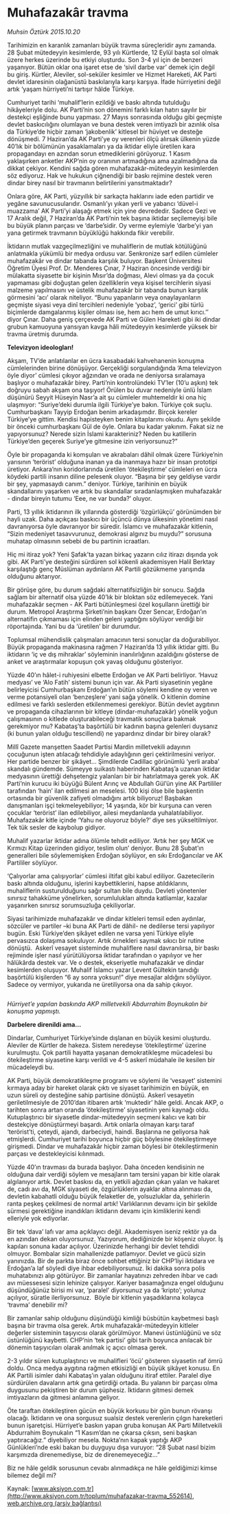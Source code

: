 # Muhafazakâr travma

*Muhsin Öztürk 2015.10.20*

<div class="pNewsDetailMainContent ctx_content" itemprop="articleBody">
 <p>
  Tarihimizin en karanlık zamanları büyük travma süreçleridir aynı zamanda. 28 Şubat mütedeyyin kesimlerde, 93 yılı Kürtlerde, 12 Eylül başta sol olmak üzere herkes üzerinde bu etkiyi oluşturdu. Son 3-4 yıl için de benzeri yaşanıyor. Bütün oklar ona işaret etse de ‘sivil darbe var’ demek için değil bu giriş. Kürtler, Aleviler, sol-seküler kesimler ve Hizmet Hareketi, AK Parti devlet idaresinin olağanüstü baskılarıyla karşı karşıya. İfade hürriyetini değil artık ‘yaşam hürriyeti’ni tartışır hâlde Türkiye.
 </p>
 <p>
  Cumhuriyet tarihi ‘muhalif’lerin ezildiği ve baskı altında tutulduğu hikâyeleriyle dolu. AK Parti’nin son dönemini farklı kılan hatırı sayılır bir destekçi eşliğinde bunu yapması. 27 Mayıs sonrasında olduğu gibi geçmişte devlet baskıcılığını olumlayan ve buna destek veren imtiyazlı bir azınlık olsa da Türkiye’de hiçbir zaman ‘jakobenlik’ kitlesel bir hüviyet ve desteğe dönüşmedi. 7 Haziran’da AK Parti’ye oy verenleri ölçü alırsak ülkenin yüzde 40’lık bir bölümünün yasaklamaları ya da iktidar eliyle üretilen kara propagandayı en azından sorun etmediklerini görüyoruz. 1 Kasım yaklaşırken anketler AKP’nin oy oranının artmadığına ama azalmadığına da dikkat çekiyor. Kendini sağda gören muhafazakâr-mütedeyyin kesimlerden söz ediyoruz. Hak ve hukukun çiğnendiği bir baskı rejimine destek veren dindar birey nasıl bir travmanın belirtilerini yansıtmaktadır?
 </p>
 <p>
  Onlara göre, AK Parti, yüzyıllık bir sarkaçta haklarını iade eden partidir ve yegâne savunucusularıdır. Osmanlı’yı yıkan yerli ve yabancı ‘düvel-i muazzama’ AK Parti’yi alaşağı etmek için yine devrededir. Sadece Gezi ve 17 Aralık değil, 7 Haziran’da AK Parti’nin tek başına iktidar seçilemeyişi bile bu büyük planın parçası ve ‘darbe’sidir. Oy verme eylemiyle ‘darbe’yi yan yana getirmek travmanın büyüklüğü hakkında fikir verebilir.
 </p>
 <p>
  İktidarın mutlak vazgeçilmezliğini ve muhaliflerin de mutlak kötülüğünü anlatmakla yükümlü bir medya ordusu var. Senkronize sarf edilen cümleler muhafazakâr ve dindar tabanda karşılık buluyor. Başkent Üniversitesi Öğretim Üyesi Prof. Dr. Menderes Çınar, 7 Haziran öncesinde verdiği bir mülakatta siyasette bir kişinin Mısır’da doğması, Alevi olması ya da çocuk yapmaması gibi doğuştan gelen özelliklerin veya kişisel tercihlerin siyasi malzeme yapılmasını ve üstelik muhafazakâr bir tabanda bunun karşılık görmesini ‘acı’ olarak niteliyor. “Bunu yapanların veya onaylayanların geçmişte siyasi veya dinî tercihleri nedeniyle ‘yobaz’, ‘gerici’ gibi türlü biçimlerde damgalanmış kişiler olması ise, hem acı hem de umut kırıcı.’’ diyor Çınar. Daha geniş çerçevede AK Parti ve Gülen Hareketi gibi iki dindar grubun kamuoyuna yansıyan kavga hâli mütedeyyin kesimlerde yüksek bir travma üretmiş durumda.
 </p>
 <p>
  <strong>
   Televizyon ideologları!
  </strong>
 </p>
 <p>
  Akşam, TV’de anlatılanlar en ücra kasabadaki kahvehanenin konuşma cümlelerinden birine dönüşüyor. Gerçekliği sorgulandığında ‘Ama televizyon öyle diyor’ cümlesi çıkıyor ağzından ve orada ne deniyorsa sıralamaya başlıyor o muhafazakâr birey. Parti’nin kontrolündeki TV’ler (10’u aşkın) tek doğruyu sabah akşam ona taşıyor! Örülen bu duvar nedeniyle ünlü İslam düşünürü Seyyit Hüseyin Nasr’a ait şu cümleler muhtemeldir ki ona hiç ulaşmıyor: “Suriye’deki durumla ilgili Türkiye’ye bakın. Türkiye çok suçlu. Cumhurbaşkanı Tayyip Erdoğan benim arkadaşımdır. Birçok kereler Türkiye’ye gittim. Kendisi hapisteyken benim kitaplarımı okudu. Aynı şekilde bir önceki cumhurbaşkanı Gül de öyle. Onlara bu kadar yakınım. Fakat siz ne yapıyorsunuz? Nerede sizin İslami karakteriniz? Neden bu katillerin Türkiye’den geçerek Suriye’ye gitmesine izin veriyorsunuz?”
 </p>
 <p>
  Öyle bir propaganda ki komşuları ve akrabaları dâhil olmak üzere Türkiye’nin yarısının ‘terörist’ olduğuna inanan ya da inanmaya hazır bir insan prototipi üretiyor. Ankara’nın koridorlarında üretilen ‘ötekileştirme’ cümleleri en ücra köydeki partili insanın diline pelesenk oluyor. “Başına bir şey geldiyse vardır bir şey, yapmasaydı canım.” deniyor. Türkiye, tarihinin en büyük skandallarını yaşarken ve artık bu skandallar sıradanlaşmışken muhafazakâr - dindar bireyin tutumu ‘Eee, ne var bunda?’ oluyor.
 </p>
 <p>
  Parti, 13 yıllık iktidarının ilk yıllarında gösterdiği ‘özgürlükçü’ görünümden bir hayli uzak. Daha açıkçası baskıcı bir üçüncü dünya ülkesinin yönetimi nasıl davranıyorsa öyle davranıyor bir süredir. İslamcı ve muhafazakâr kitlenin, “Sizin medeniyet tasavvurunuz, demokrasi algınız bu muydu?” sorusuna muhatap olmasının sebebi de bu partinin icraatları.
 </p>
 <p>
  Hiç mi itiraz yok? Yeni Şafak’ta yazan birkaç yazarın cılız itirazı dışında yok gibi. AK Parti’ye desteğini sürdüren sol kökenli akademisyen Halil Berktay karşılaştığı genç Müslüman aydınların AK Partili gözükmeme yarışında olduğunu aktarıyor.
 </p>
 <p>
  Bir görüşe göre, bu durum sağdaki alternatifsizliğin bir sonucu. Sağda sağlam bir alternatif olsa yüzde 40’lık bir bloktan söz edilemeyecek. Yani muhafazakâr seçmen - AK Parti bütünleşmesi özel koşulların ürettiği bir durum. Metropol Araştırma Şirketi’nin başkanı Özer Sencar, Erdoğan’ın alternatifin çıkmaması için elinden geleni yaptığını söylüyor verdiği bir röportajında. Yani bu da ‘üretilen’ bir durumdur.
 </p>
 <p>
  Toplumsal mühendislik çalışmaları amacının tersi sonuçlar da doğurabiliyor. Büyük propaganda makinasına rağmen 7 Haziran’da 13 yıllık iktidar gitti. Bu iktidarın ‘iç ve dış mihraklar’ söyleminin inanılırlığının azaldığını gösterse de anket ve araştırmalar kopuşun çok yavaş olduğunu gösteriyor.
 </p>
 <p>
  Yüzde 40’ın hâlet-i ruhiyesini elbette Erdoğan ve AK Parti belirliyor. ‘Havuz medyası’ ve ‘Alo Fatih’ sistemi bunun için var. Ak Parti siyasetinin yegâne belirleyicisi Cumhurbaşkanı Erdoğan’ın bütün söylemi kendine oy veren ve verme potansiyeli olan ‘benzeşlere’ yani sağa yönelik. O kitlenin domine edilmesi ve farklı seslerden etkilenmemesi gerekiyor. Bütün devlet aygıtının ve propaganda cihazlarının bir kitleye (dindar-muhafazakâr) yönelik yoğun çalışmasının o kitlede oluşturabileceği travmatik sonuçlara bakmak gerekmiyor mu? Kabataş’ta başörtülü bir kadının başına gelenleri duysanız (ki bunun yalan olduğu tescillendi) ne yapardınız dindar bir birey olarak?
 </p>
 <p>
  Millî Gazete manşetten Saadet Partisi Mardin milletvekili adayının çocuğunun işten atılacağı tehdidiyle adaylığının geri çektirilmesini veriyor. Her partide benzer bir şikâyet… Şimdilerde Cadillac görünümlü ‘yerli araba’ skandalı gündemde. Sümeyye suikastı haberinden Kabataş’a uzanan iktidar medyasının ürettiği dehşetengiz yalanları bir bir hatırlatmaya gerek yok. AK Parti’nin kurucu iki büyüğü Bülent Arınç ve Abdullah Gül’ün yine AK Partililer tarafından ‘hain’ ilan edilmesi an meselesi. 100 kişi ölse bile başkentin ortasında bir güvenlik zafiyeti olmadığını artık biliyoruz! Başbakan danışmanları işçi tekmeleyebiliyor; 14 yaşında, kör bir kurşuna can veren çocuklar ‘terörist’ ilan edilebiliyor, ailesi meydanlarda yuhalatılabiliyor. Muhafazakâr kitle içinde ‘Yahu ne oluyoruz böyle?’ diye ses yükseltilmiyor. Tek tük sesler de kaybolup gidiyor.
 </p>
 <p>
  Muhalif yazarlar iktidar adına ölümle tehdit ediliyor. ‘Artık her şey MGK ve Kırmızı Kitap üzerinden gidiyor, teslim olun’ deniyor. Bunu 28 Şubat’ın generalleri bile söylememişken Erdoğan söylüyor, en sıkı Erdoğancılar ve AK Partililer söylüyor.
 </p>
 <p>
  ‘Çalıyorlar ama çalışıyorlar’ cümlesi iltifat gibi kabul ediliyor. Gazetecilerin baskı altında olduğunu, işlerini kaybettiklerini, hapse atıldıklarını, muhaliflerin susturulduğunu sağır sultan bile duydu. Devleti yönetenler sınırsız tahakküme yönelirken, sorumlulukları altında katliamlar, kazalar yaşanırken sınırsız sorumsuzluğa çekiliyorlar.
 </p>
 <p>
  Siyasi tarihimizde muhafazakâr ve dindar kitleleri temsil eden aydınlar, sözcüler ve partiler –ki buna AK Parti de dâhil- ne dedilerse tersi yapılıyor bugün. Eski Türkiye’den şikâyet edilen ne varsa yeni Türkiye eliyle pervasızca dolaşıma sokuluyor. Artık örnekleri saymak sıkıcı bir rutine dönüştü.  Askerî vesayet sisteminde muhaliflere nasıl davranılırsa, bir baskı rejiminde işler nasıl yürütülüyorsa iktidar tarafından o yapılıyor ve her hâlükârda destek var. Ve o destek, ekseriyetle muhafazakâr ve dindar kesimlerden oluşuyor. Muhalif İslamcı yazar Levent Gültekin tanıdığı başörtülü kişilerden “6 ay sonra yoksun!” diye mesajlar aldığını söylüyor. Sadece oy vermiyor, yukarıda ne üretiliyorsa ona da sahip çıkıyor.
 </p>
 <p>
  <img alt="" src="http://web.archive.org/web/20151021130755im_/http://medya.aksiyon.com.tr//aksiyon/2015/10/19/572239.jpg"/>
 </p>
 <p>
  <em>
   Hürriyet’e yapılan baskında AKP milletvekili Abdurrahim Boynukalın bir konuşma yapmıştı.
  </em>
 </p>
 <p>
  <strong>
   Darbelere direnildi ama...
  </strong>
 </p>
 <p>
  Dindarlar, Cumhuriyet Türkiye’sinde dışlanan en büyük kesimi oluşturdu. Aleviler de Kürtler de hakeza. Sistem neredeyse ‘ötekileştirme’ üzerine kurulmuştu. Çok partili hayatta yaşanan demokratikleşme mücadelesi bu ötekileştirme siyasetine karşı verildi ve 4-5 askerî müdahale ile kesilen bir mücadeleydi bu.
 </p>
 <p>
  AK Parti, büyük demokratikleşme programı ve söylemi ile ‘vesayet’ sistemini kırmaya aday bir hareket olarak çıktı ve siyaset tarihimizin en büyük, en uzun süreli oy desteğine sahip partisine dönüştü. Askerî vesayetin geriletilmesiyle de 2010’dan itibaren artık ‘muktedir’ hâle geldi. Ancak AKP, o tarihten sonra artan oranda ‘ötekileştirme’ siyasetinin yeni kaynağı oldu. Kutuplaştırıcı bir siyasetle dindar-mütedeyyin seçmeni kalıcı ve katı bir destekçiye dönüştürmeyi başardı. Artık onlarla olmayan karşı taraf ‘terörist’ti, çeteydi, ajandı, darbeciydi, haindi. Başlarına ne geliyorsa hak etmişlerdi. Cumhuriyet tarihi boyunca hiçbir güç böylesine ötekileştirmeye girişmedi. Dindar ve muhafazakâr hiçbir zaman böylesi bir ötekileştirmenin parçası ve destekleyicisi kılınmadı.
 </p>
 <p>
  Yüzde 40’ın travması da burada başlıyor. Daha önceden kendisinin ne olduğuna dair verdiği söylem ve mesajların tam tersini yapan bir kitle olarak algılanıyor artık. Devlet baskısı da, en yetkili ağızdan çıkan yalan ve hakaret de, cadı avı da, MGK siyaseti de, özgürlüklerin ayaklar altına alınması da, devletin kabahatli olduğu büyük felaketler de, yolsuzluklar da, şehirlerin ranta peşkeş çekilmesi de normal artık! Varlıklarının devamı için bir şekilde sürmesi gerektiğine inandıkları iktidarın devamı için kimliklerini kendi elleriyle yok ediyorlar.
 </p>
 <p>
  Bir tek ‘dava’ lafı var ama açıklayıcı değil. Akademisyen iseniz rektör ya da en azından dekan oluyorsunuz. Yazıyorum, dediğinizde bir köşeniz oluyor. İş kapıları sonuna kadar açılıyor. Üzerinizde herhangi bir devlet tehdidi olmuyor. Bombalar sizin mahallenizde patlamıyor. Devlet ve gücü sizin yanınızda. Bir de parkta biraz önce sohbet ettiğiniz bir CHP’liyi iktidara ve Erdoğan’a laf söyledi diye ihbar edebiliyorsunuz. İki dakika sonra polis muhatabınızı alıp götürüyor. Bir zamanlar hayatınızı zehreden ihbar ve cadı avı müessesesi sizin lehinize çalışıyor. Kariyer basamağınıza engel olduğunu düşündüğünüz birisi mi var, ‘paralel’ diyorsunuz ya da ‘kripto’; yolunuz açılıyor, süratle ilerliyorsunuz.  Böyle bir kitlenin yaşadıklarına kolayca ‘travma’ denebilir mi?
 </p>
 <p>
  Bir zamanlar sahip olduğunu düşündüğü kimliği büsbütün kaybetmesi başlı başına bir travma olsa gerek. Artık muhafazakâr-mütedeyyin kitleler değerler sisteminin taşıyıcısı olarak görülmüyor. Manevi üstünlüğünü ve söz üstünlüğünü kaybetti. CHP’nin ‘tek partisi’ gibi tarih boyunca anılacak bir dönemin taşıyıcıları olarak anılmak iç açıcı olmasa gerek.
 </p>
 <p>
  2-3 yıldır süren kutuplaştırıcı ve muhalifleri ‘öcü’ gösteren siyasetin raf ömrü doldu. Onca medya aygıtına rağmen etkisizliği en büyük şikâyet konusu. En AK Partili isimler dahi Kabataş’ın yalan olduğunu itiraf ettiler. Paralel diye sürdürülen davaların artık gına getirdiği ortada. Bu yalanın bir parçası olma duygusunu pekiştiren bir durum şüphesiz. İktidarın gitmesi demek imtiyazların da gitmesi anlamına geliyor.
 </p>
 <p>
  Öte taraftan ötekileştiren gücün en büyük korkusu bir gün bunun rövanşı olacağı. İktidarın ve ona sorgusuz sualsiz destek verenlerin çılgın hareketleri bunun işaretçisi. Hürriyet’e baskın yapan gruba konuşan AK Parti Milletvekili Abdurrahim Boynukalın “1 Kasım’dan ne çıkarsa çıksın, seni başkan yaptıracağız.” diyebiliyor mesela. Nokta’nın kapak yaptığı AKP Günlükleri’nde eski bakan bu duyguyu dışa vuruyor: “28 Şubat nasıl bizim karşımızda direnemediyse, biz de direnemeyeceğiz…”
 </p>
 <p>
  Biz ne hâle geldik sorusunun cevabı alınmadıkça ne hâle geldiğimizi kimse bilemez değil mi?
 </p>
</div>


Kaynak: [www.aksiyon.com.tr](http://www.aksiyon.com.tr/toplum/muhafazakar-travma_552614), [web.archive.org (arşiv bağlantısı)](http://web.archive.org/web/20151021130755/http://www.aksiyon.com.tr/toplum/muhafazakar-travma_552614)
